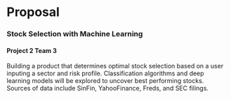 # Proposal 
### Stock Selection with Machine Learning 
#### Project 2 Team 3

Building a product that determines optimal stock selection based on a user inputing a sector and risk profile. Classification algorithms and deep learning models will be explored to uncover best performing stocks. Sources of data include SinFin, YahooFinance, Freds, and SEC filings.  
